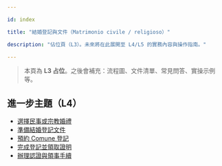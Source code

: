 ---
id: index
title: "結婚登記與文件（Matrimonio civile / religioso）"
description: "佔位頁（L3）。未來將在此展開至 L4/L5 的實務內容與操作指南。"
---


> 本頁為 **L3 占位**。之後會補充：流程圖、文件清單、常見問答、實操示例等。


## 進一步主題（L4）

- [選擇民事或宗教婚禮](./choose-civil-or-religious/)
- [準備結婚登記文件](./prepare-required-docs/)
- [預約 Comune 登記](./book-appointment/)
- [完成登記並領取證明](./register-and-collect-certificate/)
- [辦理認證與領事手續](./legalize-for-consular/)
